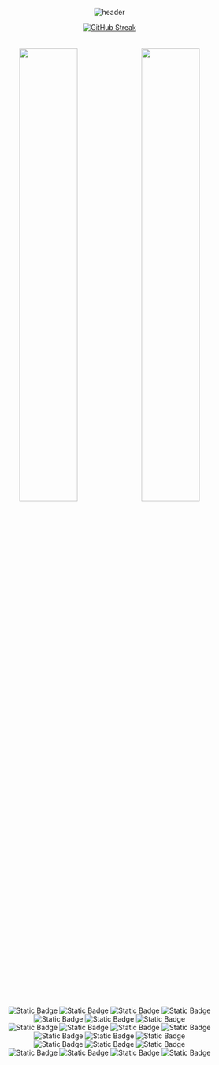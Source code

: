 <div align="center">
  
![header](https://capsule-render.vercel.app/api?type=blur&height=250&color=gradient&customColorList=12&text=반갑습니다%20박미현입니다&textBg=false&fontColor=7aa2f7&fontSize=50&reversal=true&descSize=30&descAlignY=69&fontAlignY=50&section=header)

[![GitHub Streak](https://streak-stats.demolab.com?user=parkmihyunn&theme=tokyonight&hide_border=true&date_format=n%2Fj%5B%2FY%5D&card_width=800&background=FFFFFF00&hide_current_streak=true)](https://git.io/streak-stats)
<br/><br/><br/>
<img src="https://raw.githubusercontent.com/parkmihyunn/github-stats-transparent/ef3957ec2399584f4cfeb2e4e79ccc6c03878fd6/generated/overview.svg" width="48.5%" />
<img src="https://raw.githubusercontent.com/parkmihyunn/github-stats-transparent/ef3957ec2399584f4cfeb2e4e79ccc6c03878fd6/generated/languages.svg" width="48.5%" />

<br/><br/>
![Static Badge](https://img.shields.io/badge/HTML-7aa2f7?style=for-the-badge&logo=html5&logoColor=ffffff)
![Static Badge](https://img.shields.io/badge/JavaScript-7aa2f7?style=for-the-badge&logo=javascript&logoColor=ffffff)
![Static Badge](https://img.shields.io/badge/Node.js-7aa2f7?style=for-the-badge&logo=nodedotjs&logoColor=ffffff)
![Static Badge](https://img.shields.io/badge/typescript-7aa2f7?style=for-the-badge&logo=typescript&logoColor=ffffff)
![Static Badge](https://img.shields.io/badge/React-7aa2f7?style=for-the-badge&logo=react&logoColor=ffffff)
![Static Badge](https://img.shields.io/badge/Vue-7aa2f7?style=for-the-badge&logo=vuedotjs&logoColor=ffffff)
![Static Badge](https://img.shields.io/badge/Next-7aa2f7?style=for-the-badge&logo=nextdotjs&logoColor=ffffff)
<br/>
![Static Badge](https://img.shields.io/badge/CSS-7aa2f7?style=for-the-badge&logo=css&logoColor=ffffff)
![Static Badge](https://img.shields.io/badge/PostCSS-7aa2f7?style=for-the-badge&logo=postcss&logoColor=ffffff)
![Static Badge](https://img.shields.io/badge/styledcomponents-7aa2f7?style=for-the-badge&logo=styledcomponents&logoColor=ffffff)
![Static Badge](https://img.shields.io/badge/sass-7aa2f7?style=for-the-badge&logo=sass&logoColor=ffffff)
![Static Badge](https://img.shields.io/badge/TailwindCSS-7aa2f7?style=for-the-badge&logo=tailwindcss&logoColor=ffffff)
![Static Badge](https://img.shields.io/badge/prettier-7aa2f7?style=for-the-badge&logo=prettier&logoColor=ffffff)
![Static Badge](https://img.shields.io/badge/eslint-7aa2f7?style=for-the-badge&logo=eslint&logoColor=ffffff)
<br/>
![Static Badge](https://img.shields.io/badge/MobX-7aa2f7?style=for-the-badge&logo=mobx&logoColor=ffffff)
![Static Badge](https://img.shields.io/badge/yarn-7aa2f7?style=for-the-badge&logo=yarn&logoColor=ffffff)
![Static Badge](https://img.shields.io/badge/npm-7aa2f7?style=for-the-badge&logo=npm&logoColor=ffffff)
<br/>
![Static Badge](https://img.shields.io/badge/github-7aa2f7?style=for-the-badge&logo=github&logoColor=ffffff)
![Static Badge](https://img.shields.io/badge/notion-7aa2f7?style=for-the-badge&logo=notion&logoColor=ffffff)
![Static Badge](https://img.shields.io/badge/figma-7aa2f7?style=for-the-badge&logo=figma&logoColor=ffffff)
![Static Badge](https://img.shields.io/badge/postman-7aa2f7?style=for-the-badge&logo=postman&logoColor=ffffff)
</div>
